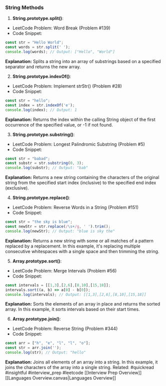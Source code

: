 ### String Methods

1. **String.prototype.split()**:
- LeetCode Problem: Word Break (Problem #139)
- Code Snippet:
```js
const str = "Hello World";
const words = str.split(' ');
console.log(words); // Output: ["Hello", "World"]
```
**Explanation:** Splits a string into an array of substrings based on a specified separator and returns the new array.

2. **String.prototype.indexOf()**:
- LeetCode Problem: Implement strStr() (Problem #28)
- Code Snippet:
```js
const str = "hello";
const index = str.indexOf('e');
console.log(index); // Output: 1

```
**Explanation:** Returns the index within the calling String object of the first occurrence of the specified value, or -1 if not found.

3. **String.prototype.substring()**:
- LeetCode Problem: Longest Palindromic Substring (Problem #5)
- Code Snippet:
```js
const str = "babad";
const substr = str.substring(0, 3);
console.log(substr); // Output: "bab"
```
**Explanation:** Returns a new string containing the characters of the original string from the specified start index (inclusive) to the specified end index (exclusive).

4. **String.prototype.replace()**:
- LeetCode Problem: Reverse Words in a String (Problem #151)
- Code Snippet:
```js
const str = "the sky is blue";
const newStr = str.replace(/\s+/g, ' ').trim();
console.log(newStr); // Output: "blue is sky the"
```
**Explanation:** 
Returns a new string with some or all matches of a pattern replaced by a replacement. In this example, it's replacing multiple consecutive whitespaces with a single space and then trimming the string.

5. **Array.prototype.sort()**:
- LeetCode Problem: Merge Intervals (Problem #56)
- Code Snippet:
```js
const intervals = [[1,3],[2,6],[8,10],[15,18]];
intervals.sort((a, b) => a[0] - b[0]);
console.log(intervals); // Output: [[1,3],[2,6],[8,10],[15,18]]
```
**Explanation:** Sorts the elements of an array in place and returns the sorted array. In this example, it sorts intervals based on their start times.

6. **Array.prototype.join()**:
- LeetCode Problem: Reverse String (Problem #344)
- Code Snippet:
```js
const arr = ["h", "e", "l", "l", "o"];
const str = arr.join('');
console.log(str); // Output: "hello"
```
**Explanation:** Joins all elements of an array into a string. In this example, it joins the characters of the array into a single string.
Related: #quickread #insightful #interview_prep #leetcode [[Interview Prep Overview]] [[Languages Overview.canvas|Languages Overview]]